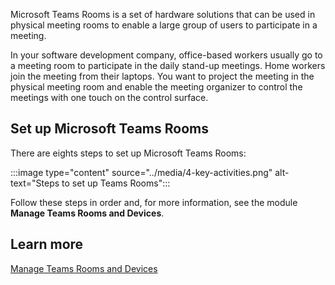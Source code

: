 Microsoft Teams Rooms is a set of hardware solutions that can be used in physical meeting rooms to enable a large group of users to participate in a meeting.

In your software development company, office-based workers usually go to a meeting room to participate in the daily stand-up meetings. Home workers join the meeting from their laptops. You want to project the meeting in the physical meeting room and enable the meeting organizer to control the meetings with one touch on the control surface.

## Set up Microsoft Teams Rooms

There are eights steps to set up Microsoft Teams Rooms:

:::image type="content" source="../media/4-key-activities.png" alt-text="Steps to set up Teams Rooms":::

Follow these steps in order and, for more information, see the module **Manage Teams Rooms and Devices**.

## Learn more

[Manage Teams Rooms and Devices](/microsoftteams/rooms/rooms-manage)
